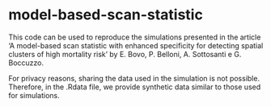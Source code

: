 # model-based-scan-statistic
This code can be used to reproduce the simulations presented in the article ‘A model-based scan statistic with enhanced specificity for detecting spatial clusters of high mortality risk’ by E. Bovo, P. Belloni, A. Sottosanti e G. Boccuzzo.

For privacy reasons, sharing the data used in the simulation is not possible. Therefore, in the .Rdata file, we provide synthetic data similar to those used for simulations. 
